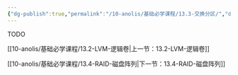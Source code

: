 ```yaml
---
{"dg-publish":true,"permalink":"/10-anolis/基础必学课程/13.3-交换分区/","dgPassFrontmatter":true}
---
```


TODO

[[10-anolis/基础必学课程/13.2-LVM-逻辑卷\|上一节：13.2-LVM-逻辑卷]]

[[10-anolis/基础必学课程/13.4-RAID-磁盘阵列\|下一节：13.4-RAID-磁盘阵列]]